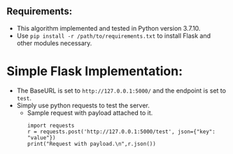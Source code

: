 ## Requirements:
- This algorithm implemented and tested in Python version 3.7.10.
- Use ```pip install -r /path/to/requirements.txt``` to install Flask and other modules necessary.

# Simple Flask Implementation:
- The BaseURL is set to ```http://127.0.0.1:5000/``` and the endpoint is set to ```test```.
- Simply use python requests to test the server.
  - Sample request with payload attached to it.
      ```
      import requests
      r = requests.post('http://127.0.0.1:5000/test', json={"key": "value"})
      print("Request with payload.\n",r.json())
      ``` 
